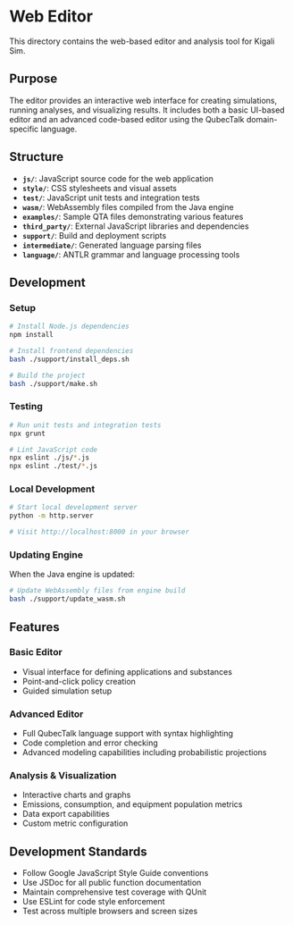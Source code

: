# Web Editor

This directory contains the web-based editor and analysis tool for Kigali Sim.

## Purpose

The editor provides an interactive web interface for creating simulations, running analyses, and visualizing results. It includes both a basic UI-based editor and an advanced code-based editor using the QubecTalk domain-specific language.

## Structure

- **`js/`**: JavaScript source code for the web application
- **`style/`**: CSS stylesheets and visual assets
- **`test/`**: JavaScript unit tests and integration tests
- **`wasm/`**: WebAssembly files compiled from the Java engine
- **`examples/`**: Sample QTA files demonstrating various features
- **`third_party/`**: External JavaScript libraries and dependencies
- **`support/`**: Build and deployment scripts
- **`intermediate/`**: Generated language parsing files
- **`language/`**: ANTLR grammar and language processing tools

## Development

### Setup

```bash
# Install Node.js dependencies
npm install

# Install frontend dependencies
bash ./support/install_deps.sh

# Build the project
bash ./support/make.sh
```

### Testing

```bash
# Run unit tests and integration tests
npx grunt

# Lint JavaScript code
npx eslint ./js/*.js
npx eslint ./test/*.js
```

### Local Development

```bash
# Start local development server
python -m http.server

# Visit http://localhost:8000 in your browser
```

### Updating Engine

When the Java engine is updated:

```bash
# Update WebAssembly files from engine build
bash ./support/update_wasm.sh
```

## Features

### Basic Editor
- Visual interface for defining applications and substances
- Point-and-click policy creation
- Guided simulation setup

### Advanced Editor
- Full QubecTalk language support with syntax highlighting
- Code completion and error checking
- Advanced modeling capabilities including probabilistic projections

### Analysis & Visualization
- Interactive charts and graphs
- Emissions, consumption, and equipment population metrics
- Data export capabilities
- Custom metric configuration

## Development Standards

- Follow Google JavaScript Style Guide conventions
- Use JSDoc for all public function documentation
- Maintain comprehensive test coverage with QUnit
- Use ESLint for code style enforcement
- Test across multiple browsers and screen sizes
